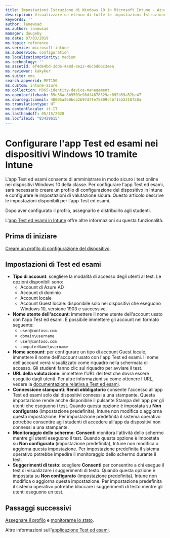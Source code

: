 ```yaml
---
title: Impostazioni Istruzione di Windows 10 in Microsoft Intune - Azure | Microsoft Docs
description: Visualizzare un elenco di tutte le impostazioni Istruzione per i dispositivi Windows 10. Usare queste impostazioni in un profilo di configurazione del dispositivo con l'app Test ed esami, scegliere la modalità di accesso di utenti e studenti, monitorare lo schermo durante il test e altro ancora in Intune.
keywords: ''
author: lenewsad
ms.author: lanewsad
manager: dougeby
ms.date: 07/03/2019
ms.topic: reference
ms.service: microsoft-intune
ms.subservice: configuration
ms.localizationpriority: medium
ms.technology: ''
ms.assetid: 6f4de4bd-3dde-4a8d-8e22-46c5d06c3eea
ms.reviewer: kakyker
ms.suite: ems
search.appverid: MET150
ms.custom: intune-azure
ms.collection: M365-identity-device-management
ms.openlocfilehash: 55e38ac8b5503e98df4878529ac892b55a52be47
ms.sourcegitcommit: 48005a260bcb2b97d7fe75809c4bf1552318f50a
ms.translationtype: HT
ms.contentlocale: it-IT
ms.lasthandoff: 05/15/2020
ms.locfileid: "83429615"
---
```

# <a name="configure-the-take-a-test-app-on-windows-10-devices-using-intune"></a>Configurare l'app Test ed esami nei dispositivi Windows 10 tramite Intune

L'app Test ed esami consente di amministrare in modo sicuro i test online nei dispositivi Windows 10 della classe. Per configurare l'app Test ed esami, sarà necessario creare un profilo di configurazione del dispositivo in Intune e configurare le impostazioni di valutazione sicura. Questo articolo descrive le impostazioni disponibili per l'app Test ed esami. 

Dopo aver configurato il profilo, assegnarlo e distribuirlo agli studenti. 

L'[app Test ed esami in Intune](education-settings-configure.md) offre altre informazioni su questa funzionalità.

## <a name="before-you-begin"></a>Prima di iniziare

[Creare un profilo di configurazione del dispositivo](education-settings-configure.md#create-a-device-profile).

## <a name="take-a-test-settings"></a>Impostazioni di Test ed esami

- **Tipo di account**: scegliere la modalità di accesso degli utenti al test. Le opzioni disponibili sono:
  - Account di Azure AD
  - Account di dominio
  - Account locale
  - Account Guest locale: disponibile solo nei dispositivi che eseguono Windows 10, versione 1903 e successive.
- **Nome utente dell'account**: immettere il nome utente dell'account usato con l'app Test ed esami. È possibile immettere gli account nel formato seguente:
  - `user@contoso.com`
  - `domain\username`
  - `user@contoso.com`
  - `computerName\username`
- **Nome account**: per configurare un tipo di account Guest locale, immettere il nome dell'account usato con l'app Test ed esami. Il nome dell'account verrà visualizzato come riquadro nella schermata di accesso. Gli studenti fanno clic sul riquadro per avviare il test.  
- **URL della valutazione**: immettere l'URL del test che dovrà essere eseguito dagli utenti. Per altre informazioni su come ottenere l'URL, vedere la [documentazione relativa a Test ed esami](https://docs.microsoft.com/education/windows/take-tests-in-windows-10).
- **Connessione stampanti**: **Rendi obbligatorio** consente l'accesso all'app Test ed esami solo dai dispositivi connessi a una stampante. Questa impostazione rende anche disponibile il pulsante Stampa dell'app per gli utenti che eseguono i test. Quando questa opzione è impostata su **Non configurato** (impostazione predefinita), Intune non modifica o aggiorna questa impostazione. Per impostazione predefinita il sistema operativo potrebbe consentire agli studenti di accedere all'app da dispositivi non connessi a una stampante.  
- **Monitoraggio dello schermo**: **Consenti** monitora l'attività dello schermo mentre gli utenti eseguono il test. Quando questa opzione è impostata su **Non configurato** (impostazione predefinita), Intune non modifica o aggiorna questa impostazione. Per impostazione predefinita il sistema operativo potrebbe impedire il monitoraggio dello schermo durante il test.
- **Suggerimenti di testo**: scegliere **Consenti** per consentire a chi esegue il test di visualizzare i suggerimenti di testo. Quando questa opzione è impostata su **Non configurato** (impostazione predefinita), Intune non modifica o aggiorna questa impostazione. Per impostazione predefinita il sistema operativo potrebbe bloccare i suggerimenti di testo mentre gli utenti eseguono un test.

## <a name="next-steps"></a>Passaggi successivi

[Assegnare il profilo](device-profile-assign.md) e [monitorarne lo stato](device-profile-monitor.md).

Altre informazioni sull'[applicazione Test ed esami](education-settings-configure.md).
